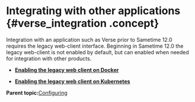 # Integrating with other applications {#verse_integration .concept}

Integration with an application such as Verse prior to Sametime 12.0 requires the legacy web-client interface. Beginning in Sametime 12.0 the legacy web-client is not enabled by default, but can enabled when needed for integration with other products.

-   **[Enabling the legacy web client on Docker](verse_integration_docker.md)**  

-   **[Enabling the legacy web client on Kubernetes](verse_integration_kubernetes.md)**  


**Parent topic:**[Configuring](configuring.md)

